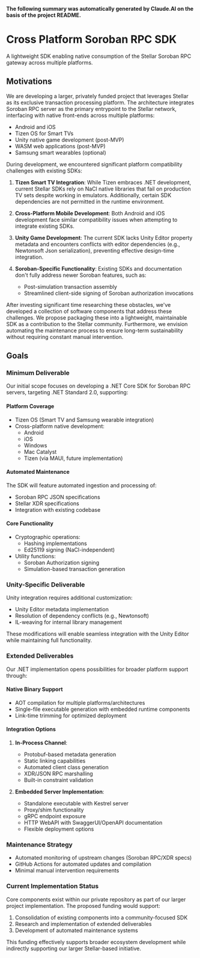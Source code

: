 **The following summary was automatically generated by Claude.AI on the basis of the project README.**
# Cross Platform Soroban RPC SDK

A lightweight SDK enabling native consumption of the Stellar Soroban RPC gateway across multiple platforms.

## Motivations
We are developing a larger, privately funded project that leverages Stellar as its exclusive transaction processing platform. The architecture integrates Soroban RPC server as the primary entrypoint to the Stellar network, interfacing with native front-ends across multiple platforms:
- Android and iOS 
- Tizen OS for Smart TVs
- Unity native game development (post-MVP)
- WASM web applications (post-MVP)
- Samsung smart wearables (optional)

During development, we encountered significant platform compatibility challenges with existing SDKs:

1. **Tizen Smart TV Integration**: While Tizen embraces .NET development, current Stellar SDKs rely on NaCl native libraries that fail on production TV sets despite working in emulators. Additionally, certain SDK dependencies are not permitted in the runtime environment.

2. **Cross-Platform Mobile Development**: Both Android and iOS development face similar compatibility issues when attempting to integrate existing SDKs.

3. **Unity Game Development**: The current SDK lacks Unity Editor property metadata and encounters conflicts with editor dependencies (e.g., Newtonsoft Json serialization), preventing effective design-time integration.

4. **Soroban-Specific Functionality**: Existing SDKs and documentation don't fully address newer Soroban features, such as:
   - Post-simulation transaction assembly
   - Streamlined client-side signing of Soroban authorization invocations

After investing significant time researching these obstacles, we've developed a collection of software components that address these challenges. We propose packaging these into a lightweight, maintainable SDK as a contribution to the Stellar community. Furthermore, we envision automating the maintenance process to ensure long-term sustainability without requiring constant manual intervention.

## Goals

### Minimum Deliverable
Our initial scope focuses on developing a .NET Core SDK for Soroban RPC servers, targeting .NET Standard 2.0, supporting:

#### Platform Coverage
- Tizen OS (Smart TV and Samsung wearable integration)
- Cross-platform native development:
  - Android
  - iOS
  - Windows
  - Mac Catalyst
  - Tizen (via MAUI, future implementation)

#### Automated Maintenance
The SDK will feature automated ingestion and processing of:
- Soroban RPC JSON specifications
- Stellar XDR specifications
- Integration with existing codebase

#### Core Functionality
- Cryptographic operations:
  - Hashing implementations
  - Ed25119 signing (NaCl-independent)
- Utility functions:
  - Soroban Authorization signing
  - Simulation-based transaction generation

### Unity-Specific Deliverable
Unity integration requires additional customization:
- Unity Editor metadata implementation
- Resolution of dependency conflicts (e.g., Newtonsoft)
- IL-weaving for internal library management

These modifications will enable seamless integration with the Unity Editor while maintaining full functionality.

### Extended Deliverables
Our .NET implementation opens possibilities for broader platform support through:

#### Native Binary Support
- AOT compilation for multiple platforms/architectures
- Single-file executable generation with embedded runtime components
- Link-time trimming for optimized deployment

#### Integration Options
1. **In-Process Channel**:
   - Protobuf-based metadata generation
   - Static linking capabilities
   - Automated client class generation
   - XDR/JSON RPC marshalling
   - Built-in constraint validation

2. **Embedded Server Implementation**:
   - Standalone executable with Kestrel server
   - Proxy/shim functionality
   - gRPC endpoint exposure
   - HTTP WebAPI with SwaggerUI/OpenAPI documentation
   - Flexible deployment options

### Maintenance Strategy
- Automated monitoring of upstream changes (Soroban RPC/XDR specs)
- GitHub Actions for automated updates and compilation
- Minimal manual intervention requirements

### Current Implementation Status
Core components exist within our private repository as part of our larger project implementation. The proposed funding would support:
1. Consolidation of existing components into a community-focused SDK
2. Research and implementation of extended deliverables
3. Development of automated maintenance systems

This funding effectively supports broader ecosystem development while indirectly supporting our larger Stellar-based initiative.